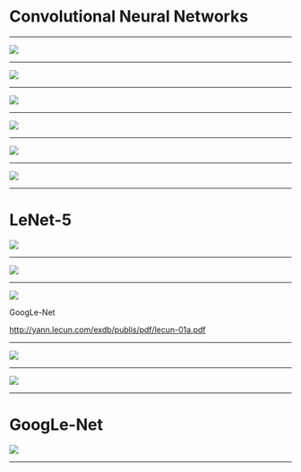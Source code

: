 # Convolutional Neural Networks

---

![](res/conNN01.png)

<!--
Biological science from the 80s

Source: https://pixabay.com/illustrations/wallpapper-music-colors-80-s-778185/
-->

---

![](res/conNN02.jpg)

<!--
Visual cortex; small receptive field; overlap; react to different line orientations; can stack

Source: https://pixabay.com/photos/eye-iris-pupil-vision-eyeball-3221498/
-->

---

![](res/conNN03.jpg)

<!--
Small receptive field

Source: https://pixabay.com/illustrations/grid-block-cube-square-design-684983/
-->

---

![](res/conNN04.png)

<!--
Overlap

Source: https://pixabay.com/vectors/circles-colors-primary-red-blue-27975/
-->

---

![](res/conNN05.jpg)

<!--
Stack

Source: https://pixabay.com/photos/pancake-crepes-eat-food-crepe-640869/
-->

---

![](res/conNN06.jpg)

<!--
Lines

Source: https://pixabay.com/photos/industry-strommast-power-line-pylon-3112436/
-->

---

# LeNet-5

![](res/conNN07.png)

<!--
LeNet

http://yann.lecun.com/exdb/publis/pdf/lecun-01a.pdf
-->

---

![](res/conNN08.png)

<!--
Convolutional Layers
-->

---

![](res/conNN09.png)

GoogLe-Net

http://yann.lecun.com/exdb/publis/pdf/lecun-01a.pdf

---

![](res/conNN10.png)

<!--
Feature Maps
-->

---

![](res/conNN11.png)

<!--
Pooling
-->

---

# GoogLe-Net

![](res/conNN12.png)

<!--
GoogLe-Net
http://yann.lecun.com/exdb/publis/pdf/lecun-01a.pdf
-->

---









